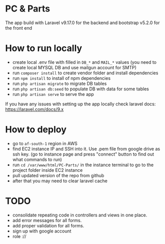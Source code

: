 # PC & Parts
The app build with Laravel v9.17.0 for the backend and bootstrap v5.2.0 for the front end 

# How to run locally

* create local .env file with filled in `DB_*` and `MAIL_*` values (you need to create local MYSQL DB and use mailgun account for SMTP)
* run `composer install` to create vendor folder and install dependencies
* run `npm install` to install of npm dependencies
* run `php artisan migrate` to migrate DB tables 
* run `php artisan db:seed` to populate DB with data for some tables
* run `php artisan serve` to serve the app 

If you have any issues with setting up the app locally check laravel docs: https://laravel.com/docs/9.x

# How to deploy 
* go to `af-south-1` region in AWS
* find EC2 instance IP and SSH into it. Use .pem file from google drive as ssh key. (go to instance page and press "connect" button to find out what commands to run)
* run `cd /var/www/html/PC-Parts/` in the instance terminal to go to the project folder inside EC2 instance
* pull updated version of the repo from github 
* after that you may need to clear laravel cache

# TODO
* consolidate repeating code in controllers and views in one place.
* add error messages for all forms.
* add proper validation for all forms.
* sign up with google account
* role ://

